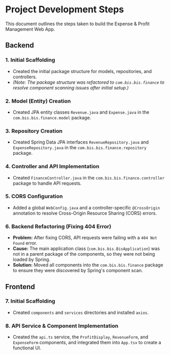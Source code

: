 # Project Development Steps

This document outlines the steps taken to build the Expense & Profit Management Web App.

## Backend

### 1. Initial Scaffolding
- Created the initial package structure for models, repositories, and controllers.
- *(Note: The package structure was refactored to `com.bis.bis.finance` to resolve component scanning issues after initial setup.)*

### 2. Model (Entity) Creation
- Created JPA entity classes `Revenue.java` and `Expense.java` in the `com.bis.bis.finance.model` package.

### 3. Repository Creation
- Created Spring Data JPA interfaces `RevenueRepository.java` and `ExpenseRepository.java` in the `com.bis.bis.finance.repository` package.

### 4. Controller and API Implementation
- Created `FinanceController.java` in the `com.bis.bis.finance.controller` package to handle API requests.

### 5. CORS Configuration
- Added a global `WebConfig.java` and a controller-specific `@CrossOrigin` annotation to resolve Cross-Origin Resource Sharing (CORS) errors.

### 6. Backend Refactoring (Fixing 404 Error)
- **Problem:** After fixing CORS, API requests were failing with a `404 Not Found` error.
- **Cause:** The main application class (`com.bis.bis.BisApplication`) was not in a parent package of the components, so they were not being loaded by Spring.
- **Solution:** Moved all components into the `com.bis.bis.finance` package to ensure they were discovered by Spring's component scan.

## Frontend

### 7. Initial Scaffolding
- Created `components` and `services` directories and installed `axios`.

### 8. API Service & Component Implementation
- Created the `api.ts` service, the `ProfitDisplay`, `RevenueForm`, and `ExpenseForm` components, and integrated them into `App.tsx` to create a functional UI.

